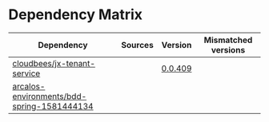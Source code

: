 # Dependency Matrix

Dependency | Sources | Version | Mismatched versions
---------- | ------- | ------- | -------------------
[cloudbees/jx-tenant-service](https://github.com/cloudbees/jx-tenant-service) |  | [0.0.409](https://github.com/cloudbees/jx-tenant-service/releases/tag/v0.0.409) | 
[arcalos-environments/bdd-spring-1581444134](https://github.com/arcalos-environments/bdd-spring-1581444134.git) |  | []() | 
